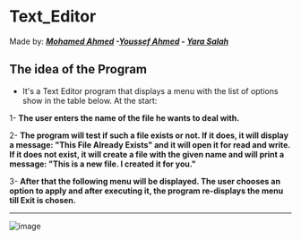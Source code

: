 # Text_Editor
Made by: ***[Mohamed Ahmed](https://github.com/3ab2wy1911) -[Youssef Ahmed](https://github.com/youseffahmedd) - [Yara Salah](https://github.com/yarasalah448)*** 
## The idea of the Program
* It's  a Text Editor program that displays a menu with the list of options show in the table below. At the start:

1- **The user enters the name of the file he wants to deal with.**

2- **The program will test if such a file exists or not. If it does, it will display a message: "This File Already Exists" and it will open it for read and write. If it does not exist, it will create a file with the given name and will print a message: "This is a new file. I created it for you."**

3- **After that the following menu will be displayed. The user chooses an option to apply and after executing it, the program re-displays the menu till Exit is chosen.**
****
![image](https://user-images.githubusercontent.com/91838581/209390432-151f25d5-5de2-4809-a19d-361146927900.png)
